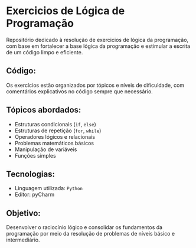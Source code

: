 # Exercicios de Lógica de Programação
Repositório dedicado à resolução de exercicios de lógica da programação, com base em fortalecer a base lógica da programação e estimular a escrita de um código limpo e eficiente.

## Código:
Os exercícios estão organizados por tópicos e níveis de dificuldade, com comentários explicativos no código sempre que necessário.

## Tópicos abordados:
- Estruturas condicionais (`if`, `else`)
- Estruturas de repetição (`for`, `while`)
- Operadores lógicos e relacionais
- Problemas matemáticos básicos
- Manipulação de variáveis
- Funções simples

## Tecnologias:
- Linguagem utilizada: `Python`
- Editor: pyCharm

## Objetivo:
Desenvolver o raciocínio lógico e consolidar os fundamentos da programação por meio da resolução de problemas de níveis básico e intermediário.
